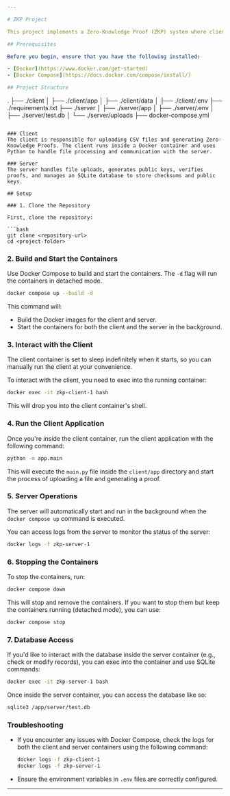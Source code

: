 ```yaml
---

# ZKP Project

This project implements a Zero-Knowledge Proof (ZKP) system where clients upload CSV files and generate proofs that are verified by the server. The project uses Python for both the client and server, and the system is managed using Docker Compose.

## Prerequisites

Before you begin, ensure that you have the following installed:

- [Docker](https://www.docker.com/get-started)
- [Docker Compose](https://docs.docker.com/compose/install/)

## Project Structure

```
.
├── ./client
│   ├── ./client/app
│   ├── ./client/data
│   ├── ./client/.env
├── ./requirements.txt
├── ./server
│   ├── ./server/app
│   ├── ./server/.env
│   ├── ./server/test.db
│   └── ./server/uploads
├── docker-compose.yml
```

### Client
The client is responsible for uploading CSV files and generating Zero-Knowledge Proofs. The client runs inside a Docker container and uses Python to handle file processing and communication with the server.

### Server
The server handles file uploads, generates public keys, verifies proofs, and manages an SQLite database to store checksums and public keys.

## Setup

### 1. Clone the Repository

First, clone the repository:

```bash
git clone <repository-url>
cd <project-folder>
```

### 2. Build and Start the Containers

Use Docker Compose to build and start the containers. The `-d` flag will run the containers in detached mode.

```bash
docker compose up --build -d
```

This command will:
- Build the Docker images for the client and server.
- Start the containers for both the client and the server in the background.

### 3. Interact with the Client

The client container is set to sleep indefinitely when it starts, so you can manually run the client at your convenience.

To interact with the client, you need to exec into the running container:

```bash
docker exec -it zkp-client-1 bash
```

This will drop you into the client container's shell.

### 4. Run the Client Application

Once you're inside the client container, run the client application with the following command:

```bash
python -m app.main
```

This will execute the `main.py` file inside the `client/app` directory and start the process of uploading a file and generating a proof.

### 5. Server Operations

The server will automatically start and run in the background when the `docker compose up` command is executed.

You can access logs from the server to monitor the status of the server:

```bash
docker logs -f zkp-server-1
```

### 6. Stopping the Containers

To stop the containers, run:

```bash
docker compose down
```

This will stop and remove the containers. If you want to stop them but keep the containers running (detached mode), you can use:

```bash
docker compose stop
```

### 7. Database Access

If you'd like to interact with the database inside the server container (e.g., check or modify records), you can exec into the container and use SQLite commands:

```bash
docker exec -it zkp-server-1 bash
```

Once inside the server container, you can access the database like so:

```bash
sqlite3 /app/server/test.db
```

### Troubleshooting

- If you encounter any issues with Docker Compose, check the logs for both the client and server containers using the following command:

  ```bash
  docker logs -f zkp-client-1
  docker logs -f zkp-server-1
  ```

- Ensure the environment variables in `.env` files are correctly configured.

---
```

